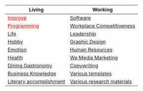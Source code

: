 <!--
<!DOCTYPE html>
<html>
  <head>
    <meta charset="utf-8">
  </head>

  <body>
    <table style="border:1px solid blue;">
      <caption>
      	I am heading
      </caption>
      <tr>
        <td>one</td>
        <td>two</td>
      </tr>
      <tr>
        <td>three</td>
        <td>four</td>
      </tr>
    </table>
  </body>
</html>
* Test the above code
-->

<!-- Using HTML links-->
| Living | Working |
| --- | --- |
| <a href="https://www.aliyundrive.com/s/9HSuotnTdj2" style="color:red;">Improve</a> | <a href="https://www.aliyundrive.com/s/tKrX96igcYR">Software</a> |
| <a href="https://www.aliyundrive.com/s/S4ehaVb2GhL" style="color:red;">Programming</a> | <a href="https://www.aliyundrive.com/s/ztrSkNX2rcY">Workplace Competitiveness</a> |
| <a href="https://www.aliyundrive.com/s/8GpUYfBebm3">Life</a> | <a href="https://www.aliyundrive.com/s/Y28EmpFgUj4">Leadership</a> |
| <a href="https://www.aliyundrive.com/s/G575najSduc">Hobby</a> | <a href="https://www.aliyundrive.com/s/f8UgcVDA5Sj">Graphic Design</a> |
| <a href="https://www.aliyundrive.com/s/jq36xkW12vp">Emotion</a> | <a href="https://www.aliyundrive.com/s/SmFWT9EpooX">Human Resources</a> |
| <a href="https://www.aliyundrive.com/s/45CMWsbaDc8">Health</a> | <a href="https://www.aliyundrive.com/s/R1MFohENhxM">We Media Marketing</a> |
| <a href="https://www.aliyundrive.com/s/WaQYnnMVgkY">Dining Gastronomy</a> | <a href="https://www.aliyundrive.com/s/Rng1XpTcNnP">Copywriting</a> |
| <a href="https://www.aliyundrive.com/s/TpDCTAvydFS">Business Knowledge</a> | <a href="https://www.aliyundrive.com/s/1xpmpgTDF8t">Various templates</a> |
| <a href="https://www.aliyundrive.com/s/wzTwQUVrj2b">Literary accomplishment</a> | <a href="https://www.aliyundrive.com/s/Tr9YqH6ievH">Various research materials</a> |

<!-- Using Markdown -->
<!--
| Living | Working |
| --- | --- |
| [*improve*](https://www.aliyundrive.com/s/9HSuotnTdj2) | [software](https://www.aliyundrive.com/s/tKrX96igcYR) |
| [*programming*](https://www.aliyundrive.com/s/S4ehaVb2GhL) | [Workplace Competitiveness](https://www.aliyundrive.com/s/ztrSkNX2rcY) |
| [life](https://www.aliyundrive.com/s/8GpUYfBebm3) | [Leadership](https://www.aliyundrive.com/s/Y28EmpFgUj4) |
| [hobby](https://www.aliyundrive.com/s/G575najSduc) | [Graphic Design](https://www.aliyundrive.com/s/f8UgcVDA5Sj) |
| [emotion](https://www.aliyundrive.com/s/jq36xkW12vp) | [Human Resources](https://www.aliyundrive.com/s/SmFWT9EpooX) |
| [health](https://www.aliyundrive.com/s/45CMWsbaDc8) | [We Media Marketing](https://www.aliyundrive.com/s/R1MFohENhxM) |
| [Dining Gastronomy](https://www.aliyundrive.com/s/WaQYnnMVgkY) | [Copywriting](https://www.aliyundrive.com/s/Rng1XpTcNnP) |
| [Business Knowledge](https://www.aliyundrive.com/s/TpDCTAvydFS) | [Various templates](https://www.aliyundrive.com/s/1xpmpgTDF8t) |
| [Literary accomplishment](https://www.aliyundrive.com/s/wzTwQUVrj2b) | [Various research materials](https://www.aliyundrive.com/s/Tr9YqH6ievH) |
-->

<!--
<details><summary></summary>
<ul>
<li>less is more</li>
<li>help others help you</li>
</ul>
</details>
-->

<!--
# 耀拟计划
* Q: 是什么？
* A: yaoniplan 是一项为迷茫者提供参考的非营利性计划。
* Q: 为什么？
* A: 因为大部分人都是在造轮子，所以 yaoniplan 下定决心要加速这个过程。
* Q: 怎么办？
* A: 点击 [这里](https://github.com/yaoniplan/note/issues) 浏览或提交 Issue。  

## 目录
* 000 - 自我提升
    * [000 - 行动管理](https://www.aliyundrive.com/s/keRVra9mtad)
    * [010 - 时间管理](https://www.aliyundrive.com/s/1nNrmzRwHJQ)
    * [020 - 学习效率](https://www.aliyundrive.com/s/6vgBZbNuE7B)
    * [030 - 文笔口才](https://www.aliyundrive.com/s/mVzUeFPvynk)
    * [040 - 思维认知](https://www.aliyundrive.com/s/i6Ljb7UBpfj)
    * [050 - 为人处事](https://www.aliyundrive.com/s/kqnPnRzRe87)
* 100 - 幼儿到高中学习资料
    * [100 - 幼儿教育](https://www.aliyundrive.com/s/oAsnmMRy5Wr)
    * [110 - 小学初中教育](https://www.aliyundrive.com/s/ouqWtmdtRyK)
    * [120 - 高中教育](https://www.aliyundrive.com/s/a9UyTthzaRS)
* 200 - 计算机编程
    * [200 - 计算机基础](https://www.aliyundrive.com/s/k7BcpiMbpgQ)
    * [210 - Python](https://www.aliyundrive.com/s/XmEsDZd9HoT)
    * [220 - Web前端](https://www.aliyundrive.com/s/WwaxvMHe4Bh)
    * [230 - Android](https://www.aliyundrive.com/s/h8L4uCjQCgM)
* 300 - 软件教程
    * [300 - PPT](https://www.aliyundrive.com/s/gS47adUV8do)
    * [310 - World](https://www.aliyundrive.com/s/tDquMiTfYah)
    * [320 - Excel](https://www.aliyundrive.com/s/AHKhn3jKyj9)
    * [330 - PS](https://www.aliyundrive.com/s/QJ24Zzd593T)
    * [340 - PR](https://www.aliyundrive.com/s/69Uz6AP8bib)
    * [350 - 摄影](https://www.aliyundrive.com/s/ZsDyJejTf6q)
    * [360 - 思维导图](https://www.aliyundrive.com/s/nGYJMkFcvb4)
    * [370 - Anki](https://www.aliyundrive.com/s/VzoUTZn2Ref)
* 400 - 生活
    * [400 - 生活管理](https://www.aliyundrive.com/s/8GpUYfBebm3)
    * [410 - 形象提升](https://www.aliyundrive.com/s/7bLqTKrRGEW)
    * [420 - 健康养生](https://www.aliyundrive.com/s/45CMWsbaDc8)
    * [430 - 餐饮美食](https://www.aliyundrive.com/s/WaQYnnMVgkY)
    * [440 - 商业知识](https://www.aliyundrive.com/s/TpDCTAvydFS)
    * [450 - 情感两性](https://www.aliyundrive.com/s/jq36xkW12vp)
    * [460 - 兴趣爱好](https://www.aliyundrive.com/s/G575najSduc)
* 500 - 文学修养
    * [500 - 人物传记](https://www.aliyundrive.com/s/fH3e5fLTT9N)
    * [510 - 演讲演说](https://www.aliyundrive.com/s/b7YY5fHFQcT)
    * [520 - 传统国学](https://www.aliyundrive.com/s/u7RLQphh4kK)
* 600 - 职场相关
    * [600 - 职场竞争力](https://www.aliyundrive.com/s/ztrSkNX2rcY)
    * [610 - 领导能力](https://www.aliyundrive.com/s/Y28EmpFgUj4)
    * [620 - 项目管理](https://www.aliyundrive.com/s/Nc9pEyK4Yxz)
    * [630 - 平面设计](https://www.aliyundrive.com/s/f8UgcVDA5Sj)
    * [640 - 人力资源](https://www.aliyundrive.com/s/SmFWT9EpooX)
    * [650 - 自媒体营销](https://www.aliyundrive.com/s/R1MFohENhxM)
    * [660 - 文案写作](https://www.aliyundrive.com/s/Rng1XpTcNnP)
    * [670 - 各种模板](https://www.aliyundrive.com/s/1xpmpgTDF8t)
* 700 - 各类考证资料
    * [700 - 公务员考试](https://www.aliyundrive.com/s/akGhEbsPr3q)
    * [710 - 驾考资料](https://www.aliyundrive.com/s/Cwmk6zsE3xT)

## 收录
* 阿里云盘图书资源合集https://www.yeeach.com/post/1871
* 云盘资源网https://www.yunpanziyuan.com
* TG资源网https://pp2x.com
* TG搬运工https://www.tgporter.net
* 天翼小站天翼网盘资源https://yun.hei521.cn
* 阿里云盘资源导航阿里云盘资源导航https://aliyun.panpanr.com
* OneGO导航OneDrive资源导航https://ionego.net
* 盘盘资源阿里云盘资源https://www.panpanr.com
* hao.xjj.show阿里云盘资源http://hao.xjj.show
* 懒人找资源阿里云盘资源http://lazymovie.me
* 阿里云盘资源大杂烩1海量阿里云盘资源，以Excel形式分享https://docs.qq.com/sheet/DVHpJVmRhT3ViV09Q
* 阿里云盘资源大杂烩2海量阿里云盘资源，以Excel形式分享https://www.kdocs.cn/l/st9zs7OC086m
* 资源汇社区的资源库http://ziyuanhuishequ.ys168.com
* 中美百万网站66万册电子书访问码：t924， Google Drive资源https://115.com/s/sw313v13zx1#t924
* Freembook 15.72万册书籍访问码：i8e9https://115.com/s/sw3tgk73fwm#i8e9
* kindle人全集访问码：y7d4，解压密码：123456https://115.com/s/sw31pj23fwm#y7d4
* 资源海洋（2.1T）阿里云盘资源，涵盖 设计、编程、工程、教育、情商、社科类等各行各业的课程https://www.aliyundrive.com/s/t3CFX1a7cjj
* 770T阿里云盘资源阿里云盘资源，将文件后缀的JPG, 更改为rar或txthttps://www.aliyundrive.com/s/Fc4ENYQKEHj
* 331T阿里云盘资源阿里云盘资源，将文件后缀的JPG, 更改为rar或txthttps://www.aliyundrive.com/s/sjrFLpPV4zJ
* 【得到】2016-2021.9（6年精整）会员课程阿里云盘资源https://www.aliyundrive.com/s/HH5TavykihQ
* 樊登读书会 2013-2020天翼云盘资源，访问码：tss2https://cloud.189.cn/t/JfQzQbANNBFr
* 百科全书合集阿里云盘资源https://alywp.net/78nT5T
* 字典合集阿里云盘资源https://www.aliyundrive.com/s/feurZwtFzQ1
* 中山图书馆阿里云盘资源https://alywp.net/IfWVw
* 十万十万册图书大合集阿里云盘资源https://www.aliyundrive.com/s/MewDKUKWW9x
* 经典高品质：5000套优质书籍！（总116.8GB)阿里云盘资源https://www.aliyundrive.com/s/4hqryMPi4q7
* 一万本PDF格式图书大合集https://www.aliyundrive.com/s/EGuuBYEcZug
* 机械工业出版社6000册免费正版图书阿里云盘资源https://www.aliyundrive.com/s/xCdPvUn4byQ
* 清华大学出版社2237册免费正版图书阿里云盘资源https://www.aliyundrive.com/s/BmySGTGCqbB
* 34类电子书Epubhttps://www.aliyundrive.com/s/gzw7qp4stw4
* 樊登读书会-2562份【141GB】阿里云盘资源https://www.aliyundrive.com/s/hVhifmos8YG
* 樊登电子书各种格式阿里云盘资源https://www.aliyundrive.com/s/jPavQRS5qaB
* 喜马拉雅100部付费有声读物阿里云盘资源https://www.aliyundrive.com/s/s1Cxi4NGnnL
* 经典电子书【珍藏】访问密码：338766，诚通网盘资源https://089u.com/d/3843664-44324790-73fb97
* 图灵程序设计丛书302本合集（PDF）阿里云盘资源https://www.aliyundrive.com/s/YVKx3rs6HCH
* 个人成长类资料合集阿里云盘资源https://www.aliyundrive.com/s/oXf51kSoBcW
* 两性关系资料合集阿里云盘资源https://www.aliyundrive.com/s/mX966r3kXWx
* 运动健身教程合集阿里云盘资源https://www.aliyundrive.com/s/DCkcjGqGTkc
* keep运动健身【合集】阿里云盘资源https://alywp.net/7sz5QFB7
* 个人Calibre书库阿里云盘资源https://www.yeeach.com/post/1883
* 2013~2020年万本小说合集https://www.aliyundrive.com/s/698axUAdTB4
* 8000本电子书https://www.aliyundrive.com/s/QS1JLB77GkT
* 精细分类电子书https://www.aliyundrive.com/s/u1m8EqoDJ6T
* 汗青堂丛书(共34册)https://www.aliyundrive.com/s/T48ciZNH9iV
* 860本摄影书籍阿里云盘资源https://www.aliyundrive.com/s/fM8Mc8kXcPs
* 迅雷小站迅雷官方出品资源小站https://zhan.xunlei.com

## 更新日志
* 2022-09-04
* 增加资源 `计算机编程-Python-Python基础-Python编程：从入门到实践（第2版）.pdf` # 只介绍 Python 3; 目录详尽; 以及其他的一些修订, 详见 `前言`
* 撤销减少 `计算机编程-Python-2021python` # Git 常用命令里确实是没有 `git push` ，`git push` 是与远程仓库代码托管平台（github, gitlab, etc.）一起使用的(后面几项视频有补充)
* 减少资源 `计算机编程-Python-2021python` # Git 常用命令里连 `git push` 都没有，且有 629 项视频，对参考不友好
* 原则： 
* 只添加与资源高度相关的文字
* 例如：
* 2022-08-31
* 减少资源 `计算机编程-Python-Python爬虫 小白轻松从0到1课程` # 课程是2017年的，有些已经过时了

## 免责声明
* **欢迎使用耀拟计划服务！**

* **提示：在使用耀拟计划服务（以下简称“本计划”）之前，请您务必仔细阅读并透彻理解本声明。您可以选择不使用本计划，但如果您使用本计划，您的使用行为将被视为对本声明全部内容的认可。**

* **一、第三方相关**
* 1.1.本计划对任何第三方问题概不负责，包括但不限于由任何第三方导致的任何损失或损害。

* 1.2.任何使用本计划的个人用户（以下简称“您”）链接到的所有第三方均是他人制作或提供，您可能从该第三方上获得资讯及享用服务，本计划对其合法性概不负责，亦不承担任何法律责任。

* **二、本计划内容相关**
* 2.1.本计划所有内容，仅用于测试和学习研究，禁止用于商业用途，不能保证其合法性、准确性、完整性和有效性，请根据情况自行判断，本计划不承担任何法律责任。

* 2.2.请勿将本计划的任何内容用于商业或非法目的，否则后果自负。如果任何单位或个人认为本计划的相关内容可能涉嫌侵犯其合法权益，则应及时通知并提供身份证明、所有权证明，我将在收到认证文件后删除相关内容。



# Yaoniplan
* Q: What is it?
* A: yaoniplan is a non-profit program for the lost.
* Q: Why?
* A: Since most people are building wheels, yaoniplan is determined to speed up the process.
* Q: What should I do?
* A: Click [here](https://github.com/yaoniplan/note/issues) to browse or submit an issue.

## Table of contents
* 000 - Self-improvement
    * [000 - Action Management](https://www.aliyundrive.com/s/keRVra9mtad)
    * [010 - Time Management](https://www.aliyundrive.com/s/1nNrmzRwHJQ)
    * [020 - Learning Efficiency](https://www.aliyundrive.com/s/6vgBZbNuE7B)
    * [030 - Writing and Eloquence](https://www.aliyundrive.com/s/mVzUeFPvynk)
    * [040 - Mind Cognition](https://www.aliyundrive.com/s/i6Ljb7UBpfj)
    * [050 - Acting with people](https://www.aliyundrive.com/s/kqnPnRzRe87)
* 100 - Early Childhood to High School Learning Materials
    * [100 - Early Childhood Education](https://www.aliyundrive.com/s/oAsnmMRy5Wr)
    * [110 - Elementary and Lower Secondary Education](https://www.aliyundrive.com/s/ouqWtmdtRyK)
    * [120 - High School Education](https://www.aliyundrive.com/s/a9UyTthzaRS)
* 200 - Computer Programming
    * [200 - Computer Fundamentals](https://www.aliyundrive.com/s/k7BcpiMbpgQ)
    * [210 - Python](https://www.aliyundrive.com/s/XmEsDZd9HoT)
    * [220 - Web Front End](https://www.aliyundrive.com/s/WwaxvMHe4Bh)
    * [230 - Android](https://www.aliyundrive.com/s/h8L4uCjQCgM)
* 300 - Software Tutorial
    * [300 - PPT](https://www.aliyundrive.com/s/gS47adUV8do)
    * [310 - World](https://www.aliyundrive.com/s/tDquMiTfYah)
    * [320 - Excel](https://www.aliyundrive.com/s/AHKhn3jKyj9)
    * [330 - PS](https://www.aliyundrive.com/s/QJ24Zzd593T)
    * [340 - PR](https://www.aliyundrive.com/s/69Uz6AP8bib)
    * [350 - Photography](https://www.aliyundrive.com/s/ZsDyJejTf6q)
    * [360 - Mind Map](https://www.aliyundrive.com/s/nGYJMkFcvb4)
    * [370 - Anki](https://www.aliyundrive.com/s/VzoUTZn2Ref)
* 400 - Living
    * [400 - Life Management](https://www.aliyundrive.com/s/8GpUYfBebm3)
    * [410 - Image Enhancement](https://www.aliyundrive.com/s/7bLqTKrRGEW)
    * [420 - Health and Wellness](https://www.aliyundrive.com/s/45CMWsbaDc8)
    * [430 - Dining Gastronomy](https://www.aliyundrive.com/s/WaQYnnMVgkY)
    * [440 - Business Knowledge](https://www.aliyundrive.com/s/TpDCTAvydFS)
    * [450 - Emotional Sexuality](https://www.aliyundrive.com/s/jq36xkW12vp)
    * [460 - Hobbies](https://www.aliyundrive.com/s/G575najSduc)
* 500 - Literary accomplishment
    * [500 - Biography](https://www.aliyundrive.com/s/fH3e5fLTT9N)
    * [510 - Public Speaking](https://www.aliyundrive.com/s/b7YY5fHFQcT)
    * [520 - Traditional Sinology](https://www.aliyundrive.com/s/u7RLQphh4kK)
* 600 - Workplace Related
    * [600 - Workplace Competitiveness](https://www.aliyundrive.com/s/ztrSkNX2rcY)
    * [610 - Leadership](https://www.aliyundrive.com/s/Y28EmpFgUj4)
    * [620 - Project Management](https://www.aliyundrive.com/s/Nc9pEyK4Yxz)
    * [630 - Graphic Design](https://www.aliyundrive.com/s/f8UgcVDA5Sj)
    * [640 - Human Resources](https://www.aliyundrive.com/s/SmFWT9EpooX)
    * [650 - We Media Marketing](https://www.aliyundrive.com/s/R1MFohENhxM)
    * [660 - Copywriting](https://www.aliyundrive.com/s/Rng1XpTcNnP)
    * [670 - Various templates](https://www.aliyundrive.com/s/1xpmpgTDF8t)
* 700 - Various research materials
    * [700 - Civil Service Exam](https://www.aliyundrive.com/s/akGhEbsPr3q)
    * [710 - Driving Test Information](https://www.aliyundrive.com/s/Cwmk6zsE3xT)

## record
* Alibaba Cloud Disk Book Resource Collection https://www.yeeach.com/post/1871
* Cloud disk resource network https://www.yunpanziyuan.com
* TG resource network https://pp2x.com
* TG Porter https://www.tgporter.net
* Tianyi website Tianyi network disk resources https://yun.hei521.cn
* Aliyun Disk Resource Navigation Aliyun Disk Resource Navigation https://aliyun.panpanr.com
* OneGO Navigation OneDrive Resource Navigation https://ionego.net
* Panpan resources Alibaba cloud disk resources https://www.panpanr.com
* hao.xjj.show Alibaba cloud disk resources http://hao.xjj.show
* Lazy people looking for resources Ali cloud disk resources http://lazymovie.me
* A hodgepodge of Alibaba cloud disk resources 1 Massive Alibaba cloud disk resources are shared in Excel format https://docs.qq.com/sheet/DVHpJVmRhT3ViV09Q
* Ali cloud disk resource hodgepodge 2 Massive Ali cloud disk resources, shared in Excel format https://www.kdocs.cn/l/st9zs7OC086m
* Resource library of the resource exchange community http://ziyuanhuishequ.ys168.com
* Access code for 660,000 e-books on China-US Millions website: t924, Google Drive resources https://115.com/s/sw313v13zx1#t924
* Freembook 157,200 books access code: i8e9 https://115.com/s/sw3tgk73fwm#i8e9
* Kindle Complete Works Access Code: y7d4, Decompression Password: 123456https://115.com/s/sw31pj23fwm#y7d4
* Resource Ocean (2.1T) Aliyun Drive resources, covering courses in design, programming, engineering, education, emotional intelligence, social science and other industries https://www.aliyundrive.com/s/t3CFX1a7cjj
* 770T Aliyun Drive Resources Aliyun Drive Resources, change the file suffix JPG to rar or txthttps://www.aliyundrive.com/s/Fc4ENYQKEHj
* 331T Alibaba Cloud Disk Resources Alibaba Cloud Disk resources, change the file suffix of JPG to rar or txthttps://www.aliyundrive.com/s/sjrFLpPV4zJ
* [Get] 2016-2021.9 (6-year finishing) membership course Aliyun drive resources https://www.aliyundrive.com/s/HH5TavykihQ
* Fan Deng Reading Club 2013-2020 Tianyi cloud disk resources, access code: tss2 https://cloud.189.cn/t/JfQzQbANNBFr
* Encyclopedia Collection Alibaba Cloud Disk Resources https://alywp.net/78nT5T
* Dictionary Collection Aliyun Drive Resources https://www.aliyundrive.com/s/feurZwtFzQ1
* Zhongshan Library Alibaba Cloud Disk Resources https://alywp.net/IfWVw
* 100,000,000,000 Books Collection Aliyun Drive Resources https://www.aliyundrive.com/s/MewDKUKWW9x
* Classic high quality: 5000 sets of quality books! (Total 116.8GB) Aliyun drive resources https://www.aliyundrive.com/s/4hqryMPi4q7
* A collection of 10,000 books in PDF format https://www.aliyundrive.com/s/EGuuBYEcZug
* Machinery Industry Press 6000 free genuine books Aliyun drive resources https://www.aliyundrive.com/s/xCdPvUn4byQ
* Tsinghua University Press 2237 volumes of free genuine books Aliyun drive resources https://www.aliyundrive.com/s/BmySGTGCqbB
* 34 categories of e-books Epubhttps://www.aliyundrive.com/s/gzw7qp4stw4
* Fan Deng Reading Club - 2562 copies [141GB] Alibaba cloud disk resources https://www.aliyundrive.com/s/hVhifmos8YG
* Fan Deng e-books in various formats Ali cloud disk resources https://www.aliyundrive.com/s/jPavQRS5qaB
* Himalaya 100 Paid Audiobooks Aliyun Drive Resources https://www.aliyundrive.com/s/s1Cxi4NGnnL
* Classic e-book [collection] access password: 338766, Chengtong network disk resources https://089u.com/d/3843664-44324790-73fb97
* A Collection of 302 Turing Programming Series Books (PDF) Aliyun Drive Resources https://www.aliyundrive.com/s/YVKx3rs6HCH
* Personal Growth Data Collection Aliyun Drive Resources https://www.aliyundrive.com/s/oXf51kSoBcW
* Gender relationship data collection Aliyun drive resources https://www.aliyundrive.com/s/mX966r3kXWx
* Sports and Fitness Tutorial Collection Aliyun Drive Resources https://www.aliyundrive.com/s/DCkcjGqGTkc
* keep sports fitness [collection] Ali cloud disk resources https://alywp.net/7sz5QFB7
* Personal Calibre library Alibaba cloud disk resources https://www.yeeach.com/post/1883
* A collection of 10,000 novels from 2013 to 2020 https://www.aliyundrive.com/s/698axUAdTB4
* 8000 eBooks https://www.aliyundrive.com/s/QS1JLB77GkT
* Fine classification e-book https://www.aliyundrive.com/s/u1m8EqoDJ6T
* History Hall Series (34 volumes in total) https://www.aliyundrive.com/s/T48ciZNH9iV
* 860 photography books Aliyun drive resources https://www.aliyundrive.com/s/fM8Mc8kXcPs
* Xunlei Station Xunlei official resource station https://zhan.xunlei.com

## Changelog
* 2022-09-04
* Added resources `Computer Programming-Python-Python Fundamentals-Python Programming: From Beginning to Practice (2nd Edition).pdf` # Only introduces Python 3; detailed table of contents; and other revisions, see Preface
* Undo reduction `Computer programming-Python-2021python` # There is indeed no git push in the common commands of Git. git push is used with remote warehouse code hosting platforms (github, gitlab, etc.) (additional videos in the following items)
* Reducing resources `Computer programming-Python-2021python` # There is no git push in common Git commands, and there are 629 videos, which are not friendly to reference
* in principle:
* Only add text that is highly relevant to the resource
* E.g:
* 2022-08-31
* Reducing Resources `Computer programming-Python-Python crawler Xiaobai easily from 0 to 1 course` # The course is in 2017, some are outdated

## Disclaimer
* **Welcome to Yaoniplan Service!**

* **Reminder: Please read this statement carefully and thoroughly understand this statement before using the service of Yaoniplan (hereinafter referred to as "the Plan"). You may choose not to use the program, but if you use the program, your use will be deemed an endorsement of the entire content of this statement.**

* **1. Third-party related**
* 1.1. The Program is not responsible for any third party issues, including but not limited to any loss or damage caused by any third party.

* 1.2. All third parties linked to by any individual user (hereinafter referred to as "you") who use this plan are made or provided by others, and you may obtain information and enjoy services from such third parties. responsible and do not assume any legal responsibility.

* **2. Contents related to this plan**
* 2.1. All the content of this plan is only used for testing and study and research, and is prohibited for commercial use, and its legality, accuracy, completeness and validity cannot be guaranteed. Please make your own judgment according to the situation, and this plan does not assume any legal responsibility.

* 2.2. Do not use any content of this program for commercial or illegal purposes, otherwise you will be responsible for the consequences. If any unit or individual believes that the relevant content of this plan may be suspected of infringing their legitimate rights and interests, they should promptly notify and provide proof of identity and ownership, and I will delete the relevant content after receiving the certification document.
-->

